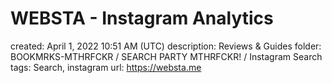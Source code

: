 # WEBSTA - Instagram Analytics

created: April 1, 2022 10:51 AM (UTC)
description: Reviews & Guides
folder: BOOKMRKS-MTHRFCKR / SEARCH PARTY MTHRFCKR! / Instagram Search
tags: Search, instagram
url: https://websta.me